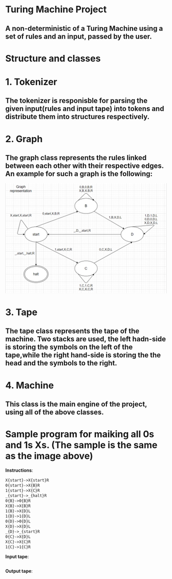# Turing Machine Project
## A non-deterministic of a Turing Machine using a set of rules and an input, passed by the user.

# **Structure and classes**

# 1. Tokenizer
## The tokenizer is responisble for parsing the given input(rules and input tape) into tokens and distribute them into structures respectively.

# 2. Graph
## The graph class represents the rules linked between each other with their respective edges. An example for such a graph is the following: 
![Instruction Graph sample](https://github.com/Bitnutz/Turing-Machine-1.0/blob/main/sampleGraph.png)

# 3. Tape
## The tape class represents the tape of the machine. Two stacks are used, the left hadn-side is storing the symbols on the left of the tape,while the right hand-side is storing the the head and the symbols to the right.

# 4. Machine
## This class is the main engine of the project, using all of the above classes.

# Sample program for maiking all 0s and 1s Xs. (The sample is the same as the image above)

__Instructions__:
```init:{start}
X{start}->X{start}R
0{start}->X{B}R
1{start}->X{C}R
_{start}->_{halt}R
0{B}->0{B}R
X{B}->X{B}R
1{B}->X{D}L
1{D}->1{D}L
0{D}->0{D}L
X{D}->X{D}L
_{D}->_{start}R
0{C}->X{D}L
X{C}->X{C}R
1{C}->1{C}R
```
__Input tape__:
```0011
```
__Output tape__:
```_ _ _ _ _ _ X X X X _ _ _ _ _ 
```


